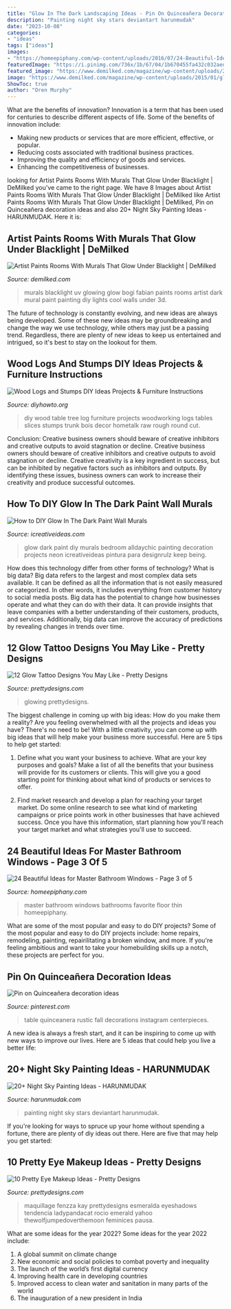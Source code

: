 ```yaml
---
title: "Glow In The Dark Landscaping Ideas - Pin On Quinceañera Decoration Ideas"
description: "Painting night sky stars deviantart harunmudak"
date: "2023-10-08"
categories:
- "ideas"
tags: ["ideas"]
images:
- "https://homeepiphany.com/wp-content/uploads/2016/07/24-Beautiful-Ideas-for-Master-Bathroom-Windows-10.jpg"
featuredImage: "https://i.pinimg.com/736x/1b/67/04/1b670455fa432c032aedaf7726efac7d.jpg"
featured_image: "https://www.demilked.com/magazine/wp-content/uploads/2015/01/glowing-murals-uv-blacklight-art-bogi-fabian-19.jpg"
image: "https://www.demilked.com/magazine/wp-content/uploads/2015/01/glowing-murals-uv-blacklight-art-bogi-fabian-19.jpg"
ShowToc: true
author: "Oren Murphy"
---
```



What are the benefits of innovation?
Innovation is a term that has been used for centuries to describe different aspects of life. Some of the benefits of innovation include: 
- Making new products or services that are more efficient, effective, or popular.
- Reducing costs associated with traditional business practices.
- Improving the quality and efficiency of goods and services. 
- Enhancing the competitiveness of businesses.

	

		
looking for Artist Paints Rooms With Murals That Glow Under Blacklight | DeMilked you've came to the right page. We have 8 Images about Artist Paints Rooms With Murals That Glow Under Blacklight | DeMilked like Artist Paints Rooms With Murals That Glow Under Blacklight | DeMilked, Pin on Quinceañera decoration ideas and also 20+ Night Sky Painting Ideas - HARUNMUDAK. Here it is:
		
    
## Artist Paints Rooms With Murals That Glow Under Blacklight | DeMilked

<img loading=lazy src="https://www.demilked.com/magazine/wp-content/uploads/2015/01/glowing-murals-uv-blacklight-art-bogi-fabian-19.jpg" onerror="this.onerror=null;this.src='https://tse4.mm.bing.net/th?id=OIP.li1ePyJVrQ8rYA7CU9YeyAHaLE&amp;pid=15.1';" alt="Artist Paints Rooms With Murals That Glow Under Blacklight | DeMilked">

_Source: demilked.com_

>murals blacklight uv glowing glow bogi fabian paints rooms artist dark mural paint painting diy lights cool walls under 3d. 

	

The future of technology is constantly evolving, and new ideas are always being developed. Some of these new ideas may be groundbreaking and change the way we use technology, while others may just be a passing trend. Regardless, there are plenty of new ideas to keep us entertained and intrigued, so it's best to stay on the lookout for them.

    
## Wood Logs And Stumps DIY Ideas Projects &amp; Furniture Instructions

<img loading=lazy src="http://www.diyhowto.org/wp-content/uploads/2019/04/20-Ways-to-Use-Raw-Wood-Logs-and-Stumps-03.jpg" onerror="this.onerror=null;this.src='https://tse4.mm.bing.net/th?id=OIP.1A2Ec1bTj7p30HCC7CIYOwHaKE&amp;pid=15.1';" alt="Wood Logs and Stumps DIY Ideas Projects &amp; Furniture Instructions">

_Source: diyhowto.org_

>diy wood table tree log furniture projects woodworking logs tables slices stumps trunk bois decor hometalk raw rough round cut. 

	

Conclusion: Creative business owners should beware of creative inhibitors and creative outputs to avoid stagnation or decline.
Creative business owners should beware of creative inhibitors and creative outputs to avoid stagnation or decline. Creative creativity is a key ingredient in success, but can be inhibited by negative factors such as inhibitors and outputs. By identifying these issues, business owners can work to increase their creativity and produce successful outcomes.

    
## How To DIY Glow In The Dark Paint Wall Murals

<img loading=lazy src="http://www.icreativeideas.com/wp-content/uploads/2014/08/How-to-DIY-Glow-In-The-Dark-Paint-Wall-Murals-3.jpg" onerror="this.onerror=null;this.src='https://tse3.mm.bing.net/th?id=OIP.X6OVRxcvUS_oiGgJd98qmAHaLI&amp;pid=15.1';" alt="How to DIY Glow In The Dark Paint Wall Murals">

_Source: icreativeideas.com_

>glow dark paint diy murals bedroom alldaychic painting decoration projects neon icreativeideas pintura para designrulz keep being. 

	

How does this technology differ from other forms of technology?
What is big data? Big data refers to the largest and most complex data sets available. It can be defined as all the information that is not easily measured or categorized. In other words, it includes everything from customer history to social media posts.
Big data has the potential to change how businesses operate and what they can do with their data. It can provide insights that leave companies with a better understanding of their customers, products, and services. Additionally, big data can improve the accuracy of predictions by revealing changes in trends over time.

    
## 12 Glow Tattoo Designs You May Like - Pretty Designs

<img loading=lazy src="http://www.prettydesigns.com/wp-content/uploads/2015/01/Horrible-Glow-Tattoo.jpg" onerror="this.onerror=null;this.src='https://tse3.mm.bing.net/th?id=OIP.b7uykwtQDGVVLB8-iN3RcgHaNx&amp;pid=15.1';" alt="12 Glow Tattoo Designs You May Like - Pretty Designs">

_Source: prettydesigns.com_

>glowing prettydesigns. 

	

The biggest challenge in coming up with big ideas: How do you make them a reality?
Are you feeling overwhelmed with all the projects and ideas you have? There's no need to be! With a little creativity, you can come up with big ideas that will help make your business more successful. Here are 5 tips to help get started: 
1. Define what you want your business to achieve. What are your key purposes and goals? Make a list of all the benefits that your business will provide for its customers or clients. This will give you a good starting point for thinking about what kind of products or services to offer. 

2. Find market research and develop a plan for reaching your target market. Do some online research to see what kind of marketing campaigns or price points work in other businesses that have achieved success. Once you have this information, start planning how you'll reach your target market and what strategies you'll use to succeed.

    
## 24 Beautiful Ideas For Master Bathroom Windows - Page 3 Of 5

<img loading=lazy src="https://homeepiphany.com/wp-content/uploads/2016/07/24-Beautiful-Ideas-for-Master-Bathroom-Windows-10.jpg" onerror="this.onerror=null;this.src='https://tse2.mm.bing.net/th?id=OIP.O4VLrIM5TqWMkVbZrKEc5wHaE-&amp;pid=15.1';" alt="24 Beautiful Ideas for Master Bathroom Windows - Page 3 of 5">

_Source: homeepiphany.com_

>master bathroom windows bathrooms favorite floor thin homeepiphany. 

	

What are some of the most popular and easy to do DIY projects?
Some of the most popular and easy to do DIY projects include: home repairs, remodeling, painting, repairilitating a broken window, and more. If you're feeling ambitious and want to take your homebuilding skills up a notch, these projects are perfect for you.

    
## Pin On Quinceañera Decoration Ideas

<img loading=lazy src="https://i.pinimg.com/736x/1b/67/04/1b670455fa432c032aedaf7726efac7d.jpg" onerror="this.onerror=null;this.src='https://tse3.mm.bing.net/th?id=OIP.M9xzFpiukaNg-lgb9z6TEAHaJ3&amp;pid=15.1';" alt="Pin on Quinceañera decoration ideas">

_Source: pinterest.com_

>table quinceanera rustic fall decorations instagram centerpieces. 

	

A new idea is always a fresh start, and it can be inspiring to come up with new ways to improve our lives. Here are 5 ideas that could help you live a better life: 

    
## 20+ Night Sky Painting Ideas - HARUNMUDAK

<img loading=lazy src="https://harunmudak.com/wp-content/uploads/2020/07/Night-Sky-Painting-3-1-512x1024.jpg" onerror="this.onerror=null;this.src='https://tse4.mm.bing.net/th?id=OIP.uD7O1oVI8zE3DOk3Y-oBpgHaO0&amp;pid=15.1';" alt="20+ Night Sky Painting Ideas - HARUNMUDAK">

_Source: harunmudak.com_

>painting night sky stars deviantart harunmudak. 

	

If you're looking for ways to spruce up your home without spending a fortune, there are plenty of diy ideas out there. Here are five that may help you get started: 

    
## 10 Pretty Eye Makeup Ideas - Pretty Designs

<img loading=lazy src="https://www.prettydesigns.com/wp-content/uploads/2015/01/Green-Eye-Makeup.jpg" onerror="this.onerror=null;this.src='https://tse2.mm.bing.net/th?id=OIP.5we44QCtUlO2DS308Z3R7AHaMx&amp;pid=15.1';" alt="10 Pretty Eye Makeup Ideas - Pretty Designs">

_Source: prettydesigns.com_

>maquillage fenzza kay prettydesigns esmeralda eyeshadows tendencia ladypandacat rocio emerald yahoo thewolfjumpedoverthemoon feminices pausa. 

	

What are some ideas for the year 2022?
Some ideas for the year 2022 include: 
1. A global summit on climate change 
2. New economic and social policies to combat poverty and inequality 
3. The launch of the world’s first digital currency 
4. Improving health care in developing countries 
5. Improved access to clean water and sanitation in many parts of the world 
6. The inauguration of a new president in India 

